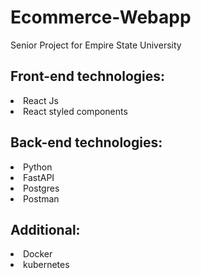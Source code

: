 # Ecommerce-Webapp
Senior Project for Empire State University



Front-end technologies:
-

  <li>React Js</li>
  <li>React styled components</li>
 
Back-end technologies:
-

  <li>Python</li>
  <li>FastAPI</li>
  <li>Postgres</li>
  <li>Postman</li>
  
Additional:
-

  <li>Docker</li>
  <li>kubernetes</li>

